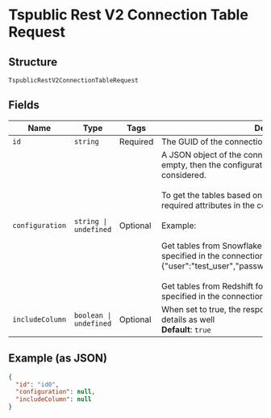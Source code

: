 
# Tspublic Rest V2 Connection Table Request

## Structure

`TspublicRestV2ConnectionTableRequest`

## Fields

| Name | Type | Tags | Description |
|  --- | --- | --- | --- |
| `id` | `string` | Required | The GUID of the connection |
| `configuration` | `string \| undefined` | Optional | A JSON object of the connection metadata. If this field is left empty, then the configuration saved in the connection is considered.<br><br>To get the tables based on a different configuration, include required attributes in the connection configuration JSON.<br><br>Example:<br><br>Get tables from Snowflake with a different user account than specified in the connection: {"user":"test_user","password":"test_pwd","role":"test_role"}<br><br>Get tables from Redshift for different database than specified in the connection: {"database":"test_db"} |
| `includeColumn` | `boolean \| undefined` | Optional | When set to true, the response will include column level details as well<br>**Default**: `true` |

## Example (as JSON)

```json
{
  "id": "id0",
  "configuration": null,
  "includeColumn": null
}
```

